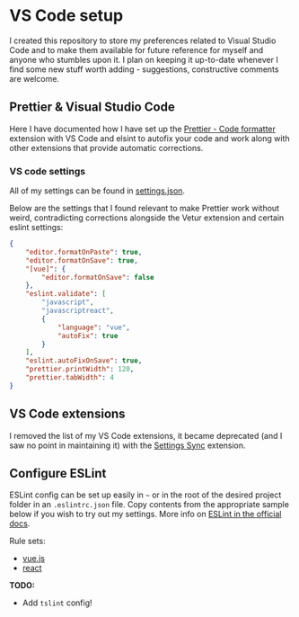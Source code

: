 # VS Code setup

I created this repository to store my preferences related to Visual Studio Code
and to make them available for future reference for myself and anyone who
stumbles upon it. I plan on keeping it up-to-date whenever I find some new stuff
worth adding - suggestions, constructive comments are welcome.

## Prettier & Visual Studio Code

Here I have documented how I have set up the [Prettier - Code formatter](https://marketplace.visualstudio.com/items?itemName=esbenp.prettier-vscode) extension
with VS Code and elsint to autofix your code and work along with other extensions
that provide automatic corrections.

### VS code settings

All of my settings can be found in [settings.json](./vscode-config/settings.json).

Below are the settings that I found relevant to make Prettier work without weird,
contradicting corrections alongside the Vetur extension and certain eslint
settings:

```JSON
{
    "editor.formatOnPaste": true,
    "editor.formatOnSave": true,
    "[vue]": {
        "editor.formatOnSave": false
    },
    "eslint.validate": [
        "javascript",
        "javascriptreact",
        {
            "language": "vue",
            "autoFix": true
        }
    ],
    "eslint.autoFixOnSave": true,
    "prettier.printWidth": 120,
    "prettier.tabWidth": 4
}
```

## VS Code extensions

I removed the list of my VS Code extensions, it became deprecated (and I saw no
point in maintaining it) with the [Settings Sync](https://marketplace.visualstudio.com/items?itemName=Shan.code-settings-sync) extension.

## Configure ESLint

ESLint config can be set up easily in `~` or in the root of the desired project
folder in an `.eslintrc.json` file. Copy contents from the appropriate sample
below if you wish to try out my settings. More info on [ESLint in the official
docs](https://eslint.org/).

Rule sets:

-   [vue.js](./general-vue-eslintrc.json)
-   [react](./react-eslintrc.json)

**TODO:**

-   Add `tslint` config!

